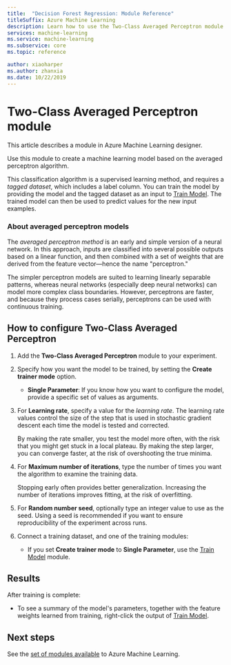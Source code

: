 ```yaml
---
title:  "Decision Forest Regression: Module Reference"
titleSuffix: Azure Machine Learning
description: Learn how to use the Two-Class Averaged Perceptron module in Azure Machine Learning to create a machine learning model based on the averaged perceptron algorithm.  
services: machine-learning
ms.service: machine-learning
ms.subservice: core
ms.topic: reference

author: xiaoharper
ms.author: zhanxia
ms.date: 10/22/2019
---
```

# Two-Class Averaged Perceptron module

This article describes a module in Azure Machine Learning designer.

Use this module to create a machine learning model based on the averaged perceptron algorithm.  
  
This classification algorithm is a supervised learning method, and requires a *tagged dataset*, which includes a label column. You can train the model by providing the model and the tagged dataset as an input to [Train Model](./train-model.md). The trained model can then be used to predict values for the new input examples.  

### About averaged perceptron models

The *averaged perceptron method* is an early and simple version of a neural network. In this approach, inputs are classified into several possible outputs based on a linear function, and then combined with a set of weights that are derived from the feature vector—hence the name "perceptron."

The simpler perceptron models are suited to learning linearly separable patterns, whereas neural networks (especially deep neural networks) can model more complex class boundaries. However, perceptrons are faster, and because they process cases serially, perceptrons can be used with continuous training.

## How to configure Two-Class Averaged Perceptron

1.  Add the **Two-Class Averaged Perceptron** module to your experiment.  

2.  Specify how you want the model to be trained, by setting the **Create trainer mode** option.  
  
    -   **Single Parameter**: If you know how you want to configure the model, provide a specific set of values as arguments.
  
3.  For **Learning rate**, specify a value for the *learning rate*. The learning rate values control the size of the step that is used in stochastic gradient descent each time the model is tested and corrected.
  
     By making the rate smaller, you test the model more often, with the risk that you might get stuck in a local plateau. By making the step larger, you can converge faster, at the risk of overshooting the true minima.
  
4.  For **Maximum number of iterations**, type the number of times you want the algorithm to examine the training data.  
  
     Stopping early often provides better generalization. Increasing the number of iterations improves fitting, at the risk of overfitting.
  
5.  For **Random number seed**, optionally type an integer value to use as the seed. Using a seed is recommended if you want to ensure reproducibility of the experiment across runs.  
  
1.  Connect a training dataset, and one of the training modules:
  
    -   If you set **Create trainer mode** to **Single Parameter**, use the [Train Model](train-model.md) module.

## Results

After training is complete:

+ To see a summary of the model's parameters, together with the feature weights learned from training, right-click the output of [Train Model](./train-model.md).


## Next steps

See the [set of modules available](module-reference.md) to Azure Machine Learning. 